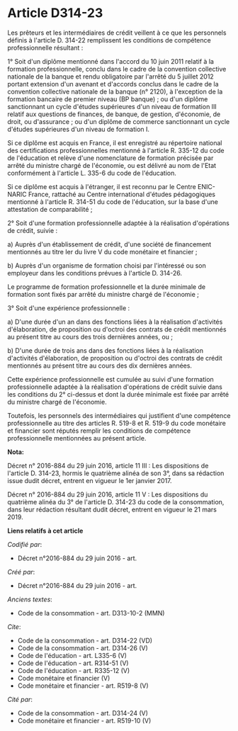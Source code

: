 # Article D314-23

Les prêteurs et les intermédiaires de crédit veillent à ce que les personnels définis à l'article D. 314-22 remplissent les
conditions de compétence professionnelle résultant : 

1° Soit d'un diplôme mentionné dans l'accord du 10 juin 2011 relatif à la formation professionnelle, conclu dans le cadre de
la convention collective nationale de la banque et rendu obligatoire par l'arrêté du 5 juillet 2012 portant extension d'un
avenant et d'accords conclus dans le cadre de la convention collective nationale de la banque (n° 2120), à l'exception de la
formation bancaire de premier niveau (BP banque) ; ou d'un diplôme sanctionnant un cycle d'études supérieures d'un niveau de
formation III relatif aux questions de finances, de banque, de gestion, d'économie, de droit, ou d'assurance ; ou d'un
diplôme de commerce sanctionnant un cycle d'études supérieures d'un niveau de formation I. 

Si ce diplôme est acquis en France, il est enregistré au répertoire national des certifications professionnelles mentionné à
l'article R. 335-12 du code de l'éducation et relève d'une nomenclature de formation précisée par arrêté du ministre chargé
de l'économie, ou est délivré au nom de l'Etat conformément à l'article L. 335-6 du code de l'éducation. 

Si ce diplôme est acquis à l'étranger, il est reconnu par le Centre ENIC-NARIC France, rattaché au Centre international
d'études pédagogiques mentionné à l'article R. 314-51 du code de l'éducation, sur la base d'une attestation de
comparabilité ; 

2° Soit d'une formation professionnelle adaptée à la réalisation d'opérations de crédit, suivie : 

a) Auprès d'un établissement de crédit, d'une société de financement mentionnés au titre Ier du livre V du code monétaire et
financier ; 

b) Auprès d'un organisme de formation choisi par l'intéressé ou son employeur dans les conditions prévues à l'article D.
314-26. 

Le programme de formation professionnelle et la durée minimale de formation sont fixés par arrêté du ministre chargé de
l'économie ; 

3° Soit d'une expérience professionnelle : 

a) D'une durée d'un an dans des fonctions liées à la réalisation d'activités d'élaboration, de proposition ou d'octroi des
contrats de crédit mentionnés au présent titre au cours des trois dernières années, ou ; 

b) D'une durée de trois ans dans des fonctions liées à la réalisation d'activités d'élaboration, de proposition ou d'octroi
des contrats de crédit mentionnés au présent titre au cours des dix dernières années. 

Cette expérience professionnelle est cumulée au suivi d'une formation professionnelle adaptée à la réalisation d'opérations
de crédit suivie dans les conditions du 2° ci-dessus et dont la durée minimale est fixée par arrêté du ministre chargé de
l'économie. 

Toutefois, les personnels des intermédiaires qui justifient d'une compétence professionnelle au titre des articles R. 519-8
et R. 519-9 du code monétaire et financier sont réputés remplir les conditions de compétence professionnelle mentionnées au
présent article.

**Nota:**

Décret n° 2016-884 du 29 juin 2016, article 11 III : Les dispositions de l'article D. 314-23, hormis le quatrième alinéa de
son 3°, dans sa rédaction issue dudit décret, entrent en vigueur le 1er janvier 2017.

Décret n° 2016-884 du 29 juin 2016, article 11 V : Les dispositions du quatrième alinéa du 3° de l'article D. 314-23 du code
de la consommation, dans leur rédaction résultant dudit décret, entrent en vigueur le 21 mars 2019.

**Liens relatifs à cet article**

_Codifié par_:

  - Décret n°2016-884 du 29 juin 2016 - art.

_Créé par_:

  - Décret n°2016-884 du 29 juin 2016 - art.

_Anciens textes_:

  - Code de la consommation - art. D313-10-2 (MMN)

_Cite_:

  - Code de la consommation - art. D314-22 (VD)
  - Code de la consommation - art. D314-26 (V)
  - Code de l'éducation - art. L335-6 (V)
  - Code de l'éducation - art. R314-51 (V)
  - Code de l'éducation - art. R335-12 (V)
  - Code monétaire et financier (V)
  - Code monétaire et financier - art. R519-8 (V)

_Cité par_:

  - Code de la consommation - art. D314-24 (V)
  - Code monétaire et financier - art. R519-10 (V)
